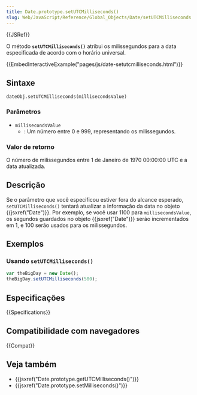 ```yaml
---
title: Date.prototype.setUTCMilliseconds()
slug: Web/JavaScript/Reference/Global_Objects/Date/setUTCMilliseconds
---
```


{{JSRef}}

O método **`setUTCMilliseconds()`** atribui os milissegundos para a data especificada de acordo com o horário universal.

{{EmbedInteractiveExample("pages/js/date-setutcmilliseconds.html")}}

## Sintaxe

```
dateObj.setUTCMilliseconds(millisecondsValue)
```

### Parâmetros

- `millisecondsValue`
  - : Um número entre 0 e 999, representando os milissegundos.

### Valor de retorno

O número de milissegundos entre 1 de Janeiro de 1970 00:00:00 UTC e a data atualizada.

## Descrição

Se o parâmetro que você especificou estiver fora do alcance esperado, `setUTCMilliseconds()` tentará atualizar a informação da data no objeto {{jsxref("Date")}}. Por exemplo, se você usar 1100 para `millisecondsValue`, os segundos guardados no objeto {{jsxref("Date")}} serão incrementados em 1, e 100 serão usados para os milissegundos.

## Exemplos

### Usando `setUTCMilliseconds()`

```js
var theBigDay = new Date();
theBigDay.setUTCMilliseconds(500);
```

## Especificações

{{Specifications}}

## Compatibilidade com navegadores

{{Compat}}

## Veja também

- {{jsxref("Date.prototype.getUTCMilliseconds()")}}
- {{jsxref("Date.prototype.setMilliseconds()")}}
